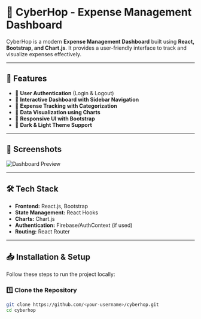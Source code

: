 # 📌 CyberHop - Expense Management Dashboard

CyberHop is a modern **Expense Management Dashboard** built using **React, Bootstrap, and Chart.js**. It provides a user-friendly interface to track and visualize expenses effectively.

---

## 🚀 Features
- 🔹 **User Authentication** (Login & Logout)
- 🔹 **Interactive Dashboard with Sidebar Navigation**
- 🔹 **Expense Tracking with Categorization**
- 🔹 **Data Visualization using Charts**
- 🔹 **Responsive UI with Bootstrap**
- 🔹 **Dark & Light Theme Support**

---

## 📸 Screenshots
![Dashboard Preview](./screenshots/dashboard.png)

---

## 🛠 Tech Stack
- **Frontend:** React.js, Bootstrap
- **State Management:** React Hooks
- **Charts:** Chart.js
- **Authentication:** Firebase/AuthContext (if used)
- **Routing:** React Router

---

## 📥 Installation & Setup
Follow these steps to run the project locally:

### **1️⃣ Clone the Repository**
```sh
git clone https://github.com/<your-username>/cyberhop.git
cd cyberhop
